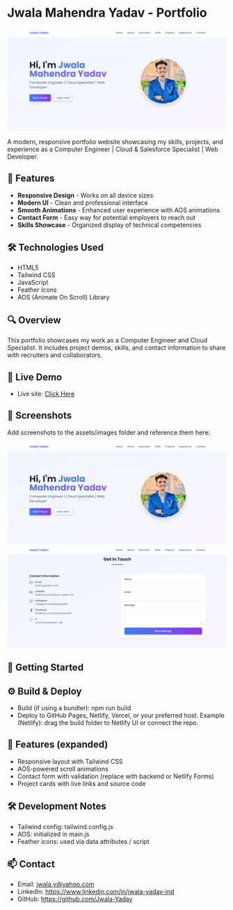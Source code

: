 # Jwala Mahendra Yadav - Portfolio

![Portfolio Preview](assets/images/portfolio-preview.png)

A modern, responsive portfolio website showcasing my skills, projects, and experience as a Computer Engineer | Cloud & Salesforce Specialist | Web Developer.

## 🚀 Features

- **Responsive Design** - Works on all device sizes
- **Modern UI** - Clean and professional interface
- **Smooth Animations** - Enhanced user experience with AOS animations
- **Contact Form** - Easy way for potential employers to reach out
- **Skills Showcase** - Organized display of technical competencies

## 🛠️ Technologies Used

- HTML5
- Tailwind CSS
- JavaScript
- Feather Icons
- AOS (Animate On Scroll) Library

## 🔍 Overview

This portfolio showcases my work as a Computer Engineer and Cloud Specialist. It includes project demos, skills, and contact information to share with recruiters and collaborators.

## 🔗 Live Demo

- Live site: [Click Here](https://jwalayadav-portfolio.netlify.app)

## 📸 Screenshots

Add screenshots to the assets/images folder and reference them here:

![Home view](assets/images/home-screenshot.png)
![Projects view](assets/images/projects-screenshot.png)

## 🧭 Getting Started

## ⚙️ Build & Deploy

- Build (if using a bundler):
  npm run build
- Deploy to GitHub Pages, Netlify, Vercel, or your preferred host. Example (Netlify): drag the build folder to Netlify UI or connect the repo.


## 🧩 Features (expanded)

- Responsive layout with Tailwind CSS
- AOS-powered scroll animations
- Contact form with validation (replace with backend or Netlify Forms)
- Project cards with live links and source code

## 🛠 Development Notes

- Tailwind config: tailwind.config.js
- AOS: initialized in main.js
- Feather icons: used via data attributes / script


## 📫 Contact

- Email: jwala.y@yahoo.com
- LinkedIn: https://www.linkedin.com/in/jwala-yadav-ind
- GitHub: https://github.com/Jwala-Yadav
